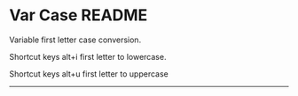 # Var Case README

Variable first letter case conversion.

Shortcut keys alt+i first letter to lowercase.

Shortcut keys alt+u first letter to uppercase

-----------------------------------------------------------------------------------------------------------
